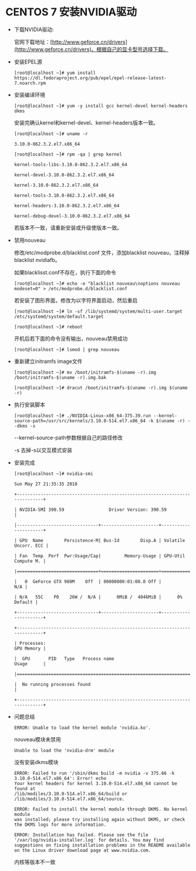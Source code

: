 # CENTOS 7 安装NVIDIA驱动


* 下载NVIDIA驱动:

    官网下载地址：[http://www.geforce.cn/drivers](http://www.geforce.cn/drivers)。根据自己的显卡型号选择下载。


* 安装EPEL源

    ```
    [root@localhost ~]# yum install https://dl.fedoraproject.org/pub/epel/epel-release-latest-7.noarch.rpm
    ```

* 安装编译环境

    ```
    [root@localhost ~]# yum -y install gcc kernel-devel kernel-headers dkms
    ```

    安装完确认kernel和kernel-devel、kernel-headers版本一致。

    ```
    [root@localhost ~]# uname -r

    3.10.0-862.3.2.el7.x86_64
    ```

    ```
    [root@localhost ~]# rpm -qa | grep kernel

    kernel-tools-libs-3.10.0-862.3.2.el7.x86_64

    kernel-devel-3.10.0-862.3.2.el7.x86_64

    kernel-3.10.0-862.3.2.el7.x86_64

    kernel-tools-3.10.0-862.3.2.el7.x86_64

    kernel-headers-3.10.0-862.3.2.el7.x86_64

    kernel-debug-devel-3.10.0-862.3.2.el7.x86_64
    ```

    若版本不一致，请重新安装或升级使版本一致。

* 禁用nouveau

    修改/etc/modprobe.d/blacklist.conf 文件，添加blacklist nouveau，注释掉blacklist nvidiafb。

    如果blacklisst.conf不存在，执行下面的命令

    ```
    [root@localhost ~]# echo -e "blacklist nouveau\noptions nouveau modeset=0" > /etc/modprobe.d/blacklist.conf
    ```

    若安装了图形界面，修改为以字符界面启动，然后重启

    ```
    [root@localhost ~]# ln -sf /lib/systemd/system/multi-user.target /etc/systemd/system/default.target

    [root@localhost ~]# reboot
    ```

    开机后若下面的命令没有输出，nouveau禁用成功

    ```
    [root@localhost ~]# lsmod | grep nouveau
    ```

* 重新建立initramfs image文件

    ```
    [root@localhost ~]# mv /boot/initramfs-$(uname -r).img /boot/initramfs-$(uname -r).img.bak

    [root@localhost ~]# dracut /boot/initramfs-$(uname -r).img $(uname -r)
    ```

* 执行安装脚本

    ```
    [root@localhost ~]# ./NVIDIA-Linux-x86_64-375.39.run --kernel-source-path=/usr/src/kernels/3.10.0-514.el7.x86_64 -k $(uname -r) --dkms -s
    ```

    --kernel-source-path参数根据自己的路径修改

    -s 去掉-s以交互模式安装

* 安装完成

    ```
    [root@localhost ~]# nvidia-smi

    Sun May 27 21:35:35 2018       

    +-----------------------------------------------------------------------------+

    | NVIDIA-SMI 390.59                 Driver Version: 390.59                    |

    |-------------------------------+----------------------+----------------------+

    | GPU  Name        Persistence-M| Bus-Id        Disp.A | Volatile Uncorr. ECC |

    | Fan  Temp  Perf  Pwr:Usage/Cap|         Memory-Usage | GPU-Util  Compute M. |

    |===============================+======================+======================|

    |   0  GeForce GTX 980M    Off  | 00000000:01:00.0 Off |                  N/A |

    | N/A   55C    P0    26W /  N/A |      0MiB /  4046MiB |      0%      Default |

    +-------------------------------+----------------------+----------------------+

    +-----------------------------------------------------------------------------+

    | Processes:                                                       GPU Memory |

    |  GPU       PID   Type   Process name                             Usage      |

    |=============================================================================|

    |  No running processes found                                                 |

    +-----------------------------------------------------------------------------+
    ```


* 问题总结

    ```
    ERROR: Unable to load the kernel module 'nvidia.ko'.
    ```
    nouveau模块未禁用

    ```
    Unable to load the 'nvidia-drm' module
    ```

    没有安装dkms模块

    ```
    ERROR: Failed to run '/sbin/dkms build -m nvidia -v 375.66 -k 3.10.0-514.el7.x86_64': Error! echo
    Your kernel headers for kernel 3.10.0-514.el7.x86_64 cannot be found at
    /lib/modiles/3.10.0-514.el7.x86_64/build or
    /lib/modiles/3.10.0-514.el7.x86_64/source.

    ERROR: Failed to install the kernel module through DKMS. No kernel module
    was installed; please try installing again without DKMS, or check the DKMS logs for more information.

    ERROR: Installation has failed. Please see the file
    '/var/log/nvidia-installer.log' for details. You may find
    suggestions on fixing installation problems in the README available
    on the Linux driver download page at www.nvidia.com.
    ```

    内核等版本不一致
